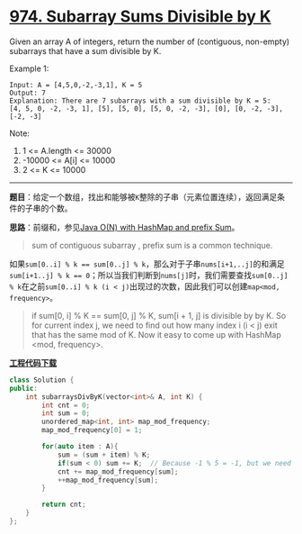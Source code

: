 # [974. Subarray Sums Divisible by K](https://leetcode.com/problems/subarray-sums-divisible-by-k/)

Given an array A of integers, return the number of (contiguous, non-empty) subarrays that have a sum divisible by K.

Example 1:

    Input: A = [4,5,0,-2,-3,1], K = 5
    Output: 7
    Explanation: There are 7 subarrays with a sum divisible by K = 5:
    [4, 5, 0, -2, -3, 1], [5], [5, 0], [5, 0, -2, -3], [0], [0, -2, -3], [-2, -3]

Note:

1. 1 <= A.length <= 30000
2. -10000 <= A[i] <= 10000
3. 2 <= K <= 10000

-----

**题目**：给定一个数组，找出和能够被`K`整除的子串（元素位置连续），返回满足条件的子串的个数。

**思路**：前缀和，参见[Java O(N) with HashMap and prefix Sum](https://leetcode.com/problems/subarray-sums-divisible-by-k/discuss/217980/Java-O(N)-with-HashMap-and-prefix-Sum)。

> sum of contiguous subarray , prefix sum is a common technique.

如果`sum[0..i] % k == sum[0..j] % k`，那么对于子串`nums[i+1,..j]`的和满足`sum[i+1..j] % k == 0`；所以当我们判断到`nums[j]`时，我们需要查找`sum[0..j] % k`在之前`sum[0..i] % k (i < j)`出现过的次数，因此我们可以创建`map<mod, frequency>`。

> if sum[0, i] % K == sum[0, j] % K, sum[i + 1, j] is divisible by by K.
So for current index j, we need to find out how many index i (i < j) exit that has the same mod of K.
Now it easy to come up with HashMap <mod, frequency>.

[**工程代码下载**](https://github.com/shenkh/leetcode)

```cpp
class Solution {
public:
    int subarraysDivByK(vector<int>& A, int K) {
        int cnt = 0;
        int sum = 0;
        unordered_map<int, int> map_mod_frequency;
        map_mod_frequency[0] = 1;

        for(auto item : A){
            sum = (sum + item) % K;
            if(sum < 0) sum += K;  // Because -1 % 5 = -1, but we need the positive mod 4
            cnt += map_mod_frequency[sum];
            ++map_mod_frequency[sum];
        }

        return cnt;
    }
};
```